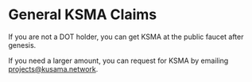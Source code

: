 # General KSMA Claims

If you are not a DOT holder, you can get KSMA at the public faucet after genesis. 

If you need a larger amount, you can request for KSMA by emailing [projects@kusama.network](mailto:projects@kusama.network). 
